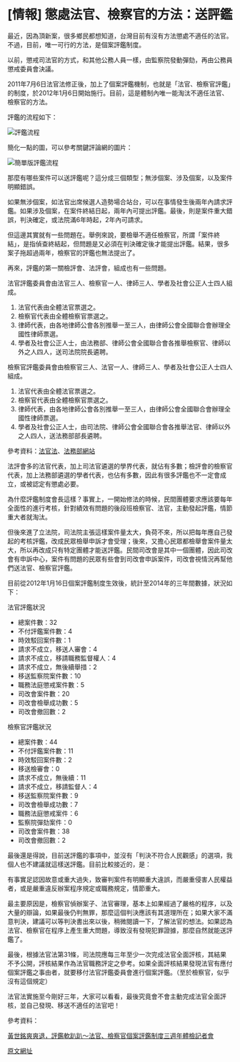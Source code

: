 # [情報] 懲處法官、檢察官的方法：送評鑑

最近，因為頂新案，很多鄉民都想知道，台灣目前有沒有方法懲處不適任的法官。不過，目前，唯一可行的方法，是個案評鑑制度。

以前，懲戒司法官的方式，和其他公務人員一樣，由監察院發動彈劾，再由公務員懲戒委員會決議。

2011年7月6日法官法修正後，加上了個案評鑑機制，也就是「法官、檢察官評鑑」的制度，於2012年1月6日開始施行。目前，這是體制內唯一能淘汰不適任法官、檢察官的方法。

評鑑的流程如下：

![評鑑流程](http://billy3321.github.io/images/flow/01.jpg)



簡化一點的圖，可以參考關鍵評論網的圖片：

![簡單版評鑑流程](http://i0.wp.com/image.thenewslens.com/wp-content/uploads/2014/01/%E6%9C%AA%E5%91%BD%E5%90%8D1.jpg)


那麼有哪些案件可以送評鑑呢？這分成三個類型；無涉個案、涉及個案，以及案件明顯錯誤。

如果無涉個案，如法官出席候選人造勢場合站台，可以在事情發生後兩年內請求評鑑。如果涉及個案，在案件終結日起，兩年內可提出評鑑。最後，則是案件重大錯誤，判決確定，或法院滿6年時起，2年內可請求。

但這邊其實就有一些問題在。舉例來說，要檢舉不適任檢察官，所謂「案件終結」，是指偵查終結起，但問題是又必須在判決確定後才能提出評鑑。結果，很多案子拖超過兩年，檢察官的評鑑也無法提出了。

再來，評鑑的第一關檢評會、法評會，組成也有一些問題。

法官評鑑委員會由法官三人、檢察官一人、律師三人、學者及社會公正人士四人組成。

1. 法官代表由全體法官票選之。
2. 檢察官代表由全體檢察官票選之。
3. 律師代表，由各地律師公會各別推舉一至三人，由律師公會全國聯合會辦理全國性律師票選。
4. 學者及社會公正人士，由法務部、律師公會全國聯合會各推舉檢察官、律師以外之人四人，送司法院院長遴聘。

檢察官評鑑委員會由檢察官三人、法官一人、律師三人、學者及社會公正人士四人組成。

1. 法官代表由全體法官票選之。
2. 檢察官代表由全體檢察官票選之。
3. 律師代表，由各地律師公會各別推舉一至三人，由律師公會全國聯合會辦理全國性律師票選。
4. 學者及社會公正人士，由司法院、律師公會全國聯合會各推舉法官、律師以外之人四人，送法務部部長遴聘。

參考資料：[法官法](http://law.moj.gov.tw/LawClass/LawAll.aspx?PCode=A0030243)、[法務部網站](https://www.moj.gov.tw/ct.asp?xItem=295566&ctNode=33537&mp=001)

法評會多的法官代表，加上司法官遴選的學界代表，就佔有多數；檢評會的檢察官代表，加上法務部遴選的學者代表，也佔有多數，因此有很多評鑑也不一定會成立，或被認定有懲處必要。

為什麼評鑑制度會長這樣？事實上，一開始修法的時候，民間團體要求應該要每年全面性的進行考核，針對績效有問題的後段班檢察官、法官，主動發起評鑑，情節重大者就淘汰。

但後來進了立法院，司法院主張這樣案件量太大，負荷不來，所以把每年應自己發起的考核評鑑，改成民眾檢舉申訴才會受理；後來，又擔心民眾都檢舉會案件量太大，所以再改成只有特定團體才能送評鑑。民間司改會是其中一個團體，因此司改會有申訴中心，案件有問題的民眾有些會到司改會申訴案件，司改會視情況再幫他們送法官、檢察官評鑑。

目前從2012年1月16日個案評鑑制度生效後，統計至2014年的三年間數據，狀況如下：

法官評鑑狀況

* 總案件數：32
* 不付評鑑案件數：4
* 時效駁回案件數：1
* 請求不成立，移送人審會：4
* 請求不成立，移請職務監督權人：4
* 請求不成立，無後續舉措：2
* 移送監察院案件數：10
* 職務法庭懲戒案件數：5
* 司改會案件數：20
* 司改會檢舉成功數：5
* 司改會撤回數：2

檢察官評鑑狀況

* 總案件數：44
* 不付評鑑案件數：11
* 時效駁回案件數：2
* 移送檢審會：0
* 請求不成立，無後續：11
* 請求不成立，移請監督人：4
* 移送監察院案件數：9
* 司改會檢舉成功數：7
* 職務法庭懲戒案件：6
* 監察院彈劾案件：0
* 司改會案件數：38
* 司改會撤回數：2

最後還是得說，目前送評鑑的事項中，並沒有「判決不符合人民觀感」的選項，我個人也不建議就這樣送評鑑。目前比較接近的，是：

有事實足認因故意或重大過失，致審判案件有明顯重大違誤，而嚴重侵害人民權益者，或是嚴重違反辦案程序規定或職務規定，情節重大。

最主要原因是，檢察官偵辦案子、法官審理，基本上如果經過了嚴格的程序，以及大量的辯論，如果最後仍判無罪，那麼這個判決應該有其道理所在；如果大家不滿意判決，建議可以等判決書出來以後，稍微閱讀一下，了解法官的想法。如果認為法官、檢察官在程序上產生重大問題，導致沒有發現犯罪證據，那麼自然就能送評鑑了。

最後，根據法官法第31條，司法院應每三年至少一次完成法官全面評核，其結果不予公開，評核結果作為法官職務評定之參考。如果全面評核結果發現法官有應付個案評鑑之事由者，就要移付法官評鑑委員會進行個案評鑑。（至於檢察官，似乎沒有這個規定）

法官法實施至今剛好三年，大家可以看看，最後究竟會不會主動完成法官全面評核，並自己發現、移送不適任的法官吧！

參考資料：

[黃世銘爽爽退，評鑑軟趴趴～法官、檢察官個案評鑑制度三週年體檢記者會](http://www.jrf.org.tw/newjrf/index_new2014.asp?id=4321)

[原文網址](https://www.ptt.cc/bbs/PublicIssue/M.1448722449.A.1FC.html)